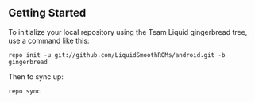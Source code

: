 Getting Started
---------------

To initialize your local repository using the Team Liquid gingerbread tree, use a command like this:

    repo init -u git://github.com/LiquidSmoothROMs/android.git -b gingerbread

Then to sync up:

    repo sync
